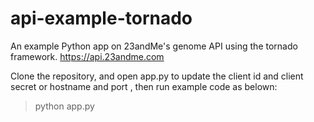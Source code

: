 api-example-tornado
===================

An example Python app on 23andMe's genome API using the tornado framework.  https://api.23andme.com

Clone the repository, and open app.py to update the client id and client secret or hostname and port , then run example code as belown:

> python app.py 
